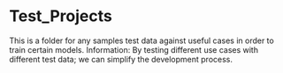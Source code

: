 # Test_Projects
This is a folder for any samples test data against useful cases in order to train certain models.
Information:
By testing different use cases with different test data; we can simplify the development process.
